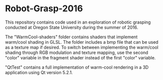# Robot-Grasp-2016

This repository contains code used in an exploration of robotic grasping conducted at Oregon State University during the summer of 2016. 

The "WarmCool-shaders" folder contains shaders that implement warm/cool shading in GLSL. The folder includes a bmp file that can be used as a texture map if desired. To switch between implementing the warm/cool shading through RGB modulation and texture mapping, use the second "color" variable in the fragment shader instead of the first "color" variable.

"QtTest" contains a full implementation of warm-cool rendering in a 3D application using Qt version 5.2.1.
